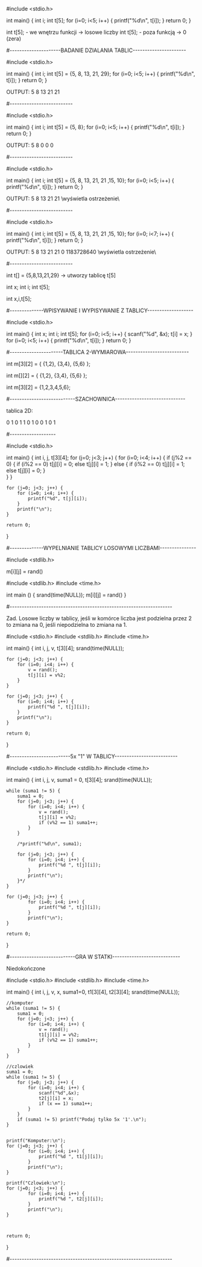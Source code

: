 #include <stdio.h>

int main()
{
    int i;
    int t[5];
    for (i=0; i<5; i++) {
        printf("%d\n", t[i]);
    }
    return 0;
}



int t[5]; - we wnętrzu funkcji -> losowe liczby
int t[5]; - poza funkcją -> 0 (zera)

#---------------------BADANIE DZIALANIA TABLIC----------------------

#include <stdio.h>

int main()
{
    int i;
    int t[5] = {5, 8, 13, 21, 29};
    for (i=0; i<5; i++) {
        printf("%d\n", t[i]);
    }
    return 0;
}

OUTPUT: 
5
8
13
21
21

#--------------------------

#include <stdio.h>

int main()
{
    int i;
    int t[5] = {5, 8};
    for (i=0; i<5; i++) {
        printf("%d\n", t[i]);
    }
    return 0;
}

OUTPUT: 
5
8
0
0
0

#--------------------------

#include <stdio.h>

int main()
{
    int i;
    int t[5] = {5, 8, 13, 21, 21 ,15, 10};
    for (i=0; i<5; i++) {
        printf("%d\n", t[i]);
    }
    return 0;
}

OUTPUT: 
5
8
13
21
21
\\wyświetla ostrzeżenie\\

#--------------------------

#include <stdio.h>

int main()
{
    int i;
    int t[5] = {5, 8, 13, 21, 21 ,15, 10};
    for (i=0; i<7; i++) {
        printf("%d\n", t[i]);
    }
    return 0;
}

OUTPUT: 
5
8
13
21
21
0
1183728640
\\wyświetla ostrzeżenie\\

#--------------------------

int t[] = {5,8,13,21,29}  ->  utworzy tablicę t[5]



int x;
int i;
int t[5];


int x,i,t[5];

#--------------WPISYWANIE I WYPISYWANIE Z TABLICY-------------------

#include <stdio.h>

int main()
{
    int x;
    int i;
    int t[5];
    for (i=0; i<5; i++) {
        scanf("%d", &x);
        t[i] = x;
    }
    for (i=0; i<5; i++) {
        printf("%d\n", t[i]);
    }
    return 0;
}

#----------------------TABLICA 2-WYMIAROWA--------------------------

int m[3][2] = { {1,2}, {3,4}, {5,6} };

int m[][2] = { {1,2}, {3,4}, {5,6} };

int m[3][2] = {1,2,3,4,5,6};

#---------------------------SZACHOWNICA-----------------------------

tablica 2D:

0 1 0 1
1 0 1 0 
0 1 0 1

#-------------------

#include <stdio.h>

int main()
{
    int i, j, t[3][4];
    for (j=0; j<3; j++) {
        for (i=0; i<4; i++) {
            if (j%2 == 0) { 
                if (i%2 == 0) 
                    t[j][i] = 0;
                else
                    t[j][i] = 1;
            } else {
                if (i%2 == 0) 
                    t[j][i] = 1;
                else
                    t[j][i] = 0;
            }        
        }
    }
    
    for (j=0; j<3; j++) {
        for (i=0; i<4; i++) {
            printf("%d", t[j][i]);
        }
        printf("\n");
    }

    return 0;
}

#--------------WYPELNIANIE TABLICY LOSOWYMI LICZBAMI---------------

#include <stdlib.h>

m[i][j] = rand()



#include <stdlib.h>
#include <time.h>

int main () {
    srand(time(NULL));
    m[i][j] = rand()
}

#-------------------------------------------------------------------

Zad.
Losowe liczby w tablicy, jeśli w komórce liczba jest podzielna 
przez 2 to zmiana na 0, jeśli niepodzielna to zmiana na 1.

#include <stdio.h>
#include <stdlib.h>
#include <time.h>

int main()
{
    int i, j, v, t[3][4];
    srand(time(NULL));
    
    
    for (j=0; j<3; j++) {
        for (i=0; i<4; i++) {
            v = rand();
            t[j][i] = v%2;
        }
    }
    
    for (j=0; j<3; j++) {
        for (i=0; i<4; i++) {
            printf("%d ", t[j][i]);
        }
        printf("\n");
    }
    
    return 0;
}

#-------------------------5x "1" W TABLICY--------------------------

#include <stdio.h>
#include <stdlib.h>
#include <time.h>

int main() 
{
    int i, j, v, suma1 = 0, t[3][4];
    srand(time(NULL));
    
    while (suma1 != 5) {
        suma1 = 0;
        for (j=0; j<3; j++) {
            for (i=0; i<4; i++) {
                v = rand();
                t[j][i] = v%2;
                if (v%2 == 1) suma1++;
            }
        }
        
        /*printf("%d\n", suma1);
        
        for (j=0; j<3; j++) {
            for (i=0; i<4; i++) {
                printf("%d ", t[j][i]);
            }
            printf("\n");
        }*/
    }
    
    for (j=0; j<3; j++) {
            for (i=0; i<4; i++) {
                printf("%d ", t[j][i]);
            }
            printf("\n");
    } 
    
    return 0;
}

#---------------------------GRA W STATKI----------------------------

Niedokończone


#include <stdio.h>
#include <stdlib.h>
#include <time.h>

int main() 
{
    int i, j, v, x, suma1=0, t1[3][4], t2[3][4];
    srand(time(NULL));
    
    //komputer
    while (suma1 != 5) {
        suma1 = 0;
        for (j=0; j<3; j++) {
            for (i=0; i<4; i++) {
                v = rand();
                t1[j][i] = v%2;
                if (v%2 == 1) suma1++;
            }
        }
    }
    
    //czlowiek
    suma1 = 0;
    while (suma1 != 5) {
        for (j=0; j<3; j++) {
            for (i=0; i<4; i++) {
                scanf("%d",&x);
                t2[j][i] = x;
                if (x == 1) suma1++;
            }
        }
        if (suma1 != 5) printf("Podaj tylko 5x '1'.\n");
    }


    printf("Komputer:\n");
    for (j=0; j<3; j++) {
            for (i=0; i<4; i++) {
                printf("%d ", t1[j][i]);
            }
            printf("\n");
    }
    
    printf("Czlowiek:\n");
    for (j=0; j<3; j++) {
            for (i=0; i<4; i++) {
                printf("%d ", t2[j][i]);
            }
            printf("\n");
    }
    
    
    
    return 0;
}


#-------------------------------------------------------------------